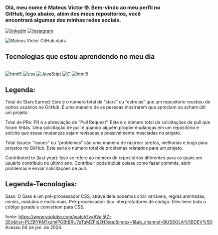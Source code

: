 
### Olá, meu nome é Mateus Victor 🤓. Bem-vindo ao meu perfil no GitHub, logo abaixo, além dos meus repositórios, você encontrará algumas das minhas redes sociais.

[![linkedin](https://img.shields.io/badge/LinkedIn-0077B5?style=for-the-badge&logo=linkedin&logoColor=white)](https://www.linkedin.com/in/mateusvct1/)
[![Instagram](https://img.shields.io/badge/Instagram-E4405F?style=for-the-badge&logo=instagram&logoColor=white)](https://www.instagram.com/mateusvct1//)

![Mateus Victor GitHub stats](https://github-readme-stats.vercel.app/api?username=Mateusvct1&show_icons=true&theme=dark)

## Tecnologias que estou aprendendo no meu dia

<div style="display: inline-block"><br/>
<img style= "align: center" alt="html5" src="https://img.shields.io/badge/HTML5-E34F26?style=for-the-badge&logo=html5&logoColor=white">
<img style= "align: center" alt="css" src="https://img.shields.io/badge/CSS3-1572B6?style=for-the-badge&logo=css3&logoColor=white" >
<img style= "align: center" alt="JavaSript" src="https://img.shields.io/badge/JavaScript-323330?style=for-the-badge&logo=javascript&logoColor=F7DF1E" >
<img style= "align: center" alt="C" src="https://img.shields.io/badge/C-00599C?style=for-the-badge&logo=c&logoColor=white" >
<img style= "align: center" alt="html5" src="https://img.shields.io/badge/Sass-CC6699?style=for-the-badge&logo=sass&logoColor=white">
 
## Legenda:
<p>
  Total de Stars Earned: Este é o número total de “stars” ou “estrelas” que um repositório recebeu de outros usuários no GitHub. É uma maneira de as pessoas mostrarem que apreciam ou acham útil um projeto.
</p>
<p>
Total de PRs: PR é a abreviação de “Pull Request”. Este é o número total de solicitações de pull que foram feitas. Uma solicitação de pull é quando alguém propõe mudanças em um repositório e solicita que essas mudanças sejam revisadas e possivelmente mescladas no projeto.
</p>
<p>
Total Issues: “Issues” ou “problemas” são uma maneira de rastrear tarefas, melhorias e bugs para projetos no GitHub. Este seria o número total de problemas relatados para um projeto.
</p>
<p>
Contributed to (last year): Isso se refere ao número de repositórios diferentes para os quais um usuário contribuiu no último ano. Contribuir pode incluir coisas como fazer commits, abrir problemas e enviar solicitações de pull.
</p>

## Legenda-Tecnologias:
<p>
Sass:
O Sass é um pré-processador CSS, atravé dele podemos criar variáveis, regras aninhadas, minins, módulos e muito mais.
Pré-processador:
Sao interpretadores de código. Eles leem todo o código gerado e convertem para CSS.

fonte: https://www.youtube.com/watch?v=AVaj5tZ-SEo&list=PLEBYKM1xzmIPGBtBRU7aTqMZFbj2H3xqo&index=1&ab_channel=BUSSOLA%5BDEV%5D Acesso 04 de jan. de 2024.
</p>





